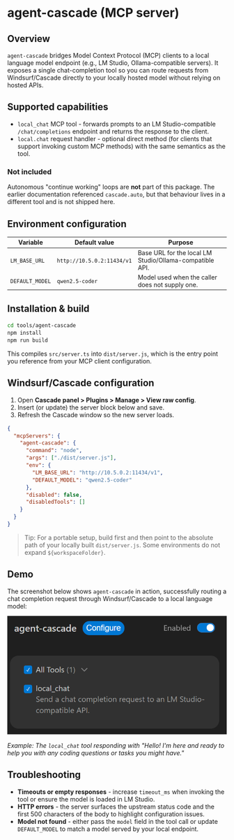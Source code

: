 # agent-cascade (MCP server)

## Overview
`agent-cascade` bridges Model Context Protocol (MCP) clients to a local language model endpoint (e.g., LM Studio, Ollama-compatible servers). It exposes a single chat-completion tool so you can route requests from Windsurf/Cascade directly to your locally hosted model without relying on hosted APIs.

## Supported capabilities
- `local_chat` MCP tool - forwards prompts to an LM Studio-compatible `/chat/completions` endpoint and returns the response to the client.
- `local.chat` request handler - optional direct method (for clients that support invoking custom MCP methods) with the same semantics as the tool.

### Not included
Autonomous "continue working" loops are **not** part of this package. The earlier documentation referenced `cascade.auto`, but that behaviour lives in a different tool and is not shipped here.

## Environment configuration
| Variable        | Default value              | Purpose                                                 |
|-----------------|----------------------------|---------------------------------------------------------|
| `LM_BASE_URL`   | `http://10.5.0.2:11434/v1` | Base URL for the local LM Studio/Ollama-compatible API. |
| `DEFAULT_MODEL` | `qwen2.5-coder`            | Model used when the caller does not supply one.         |

## Installation & build
```bash
cd tools/agent-cascade
npm install
npm run build
```
This compiles `src/server.ts` into `dist/server.js`, which is the entry point you reference from your MCP client configuration.

## Windsurf/Cascade configuration
1. Open **Cascade panel > Plugins > Manage > View raw config**.
2. Insert (or update) the server block below and save.
3. Refresh the Cascade window so the new server loads.

```json
{
  "mcpServers": {
    "agent-cascade": {
      "command": "node",
      "args": ["./dist/server.js"],
      "env": {
        "LM_BASE_URL": "http://10.5.0.2:11434/v1",
        "DEFAULT_MODEL": "qwen2.5-coder"
      },
      "disabled": false,
      "disabledTools": []
    }
  }
}
```

> Tip: For a portable setup, build first and then point to the absolute path of your locally built `dist/server.js`. Some environments do not expand `${workspaceFolder}`.

## Demo

The screenshot below shows `agent-cascade` in action, successfully routing a chat completion request through Windsurf/Cascade to a local language model:

![Agent Cascade Demo](./Screenshot%202025-09-21%20215159.png)

*Example: The `local_chat` tool responding with "Hello! I'm here and ready to help you with any coding questions or tasks you might have."*

## Troubleshooting
- **Timeouts or empty responses** - increase `timeout_ms` when invoking the tool or ensure the model is loaded in LM Studio.
- **HTTP errors** - the server surfaces the upstream status code and the first 500 characters of the body to highlight configuration issues.
- **Model not found** - either pass the `model` field in the tool call or update `DEFAULT_MODEL` to match a model served by your local endpoint.
